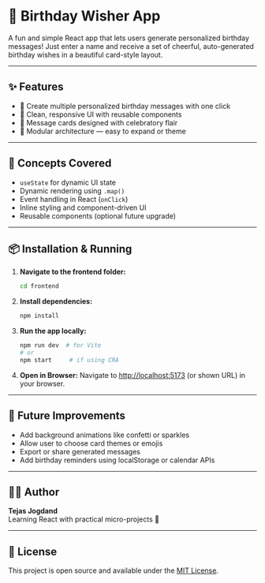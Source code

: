 # 🎉 Birthday Wisher App

A fun and simple React app that lets users generate personalized birthday messages! Just enter a name and receive a set of cheerful, auto-generated birthday wishes in a beautiful card-style layout.

---

## ✨ Features

- 🎂 Create multiple personalized birthday messages with one click  
- 🎨 Clean, responsive UI with reusable components  
- 💬 Message cards designed with celebratory flair  
- 🧩 Modular architecture — easy to expand or theme

---

## 🧠 Concepts Covered

- `useState` for dynamic UI state  
- Dynamic rendering using `.map()`  
- Event handling in React (`onClick`)  
- Inline styling and component-driven UI  
- Reusable components (optional future upgrade)  

---

## 📦 Installation & Running

1. **Navigate to the frontend folder:**
   ```bash
   cd frontend
   ```

2. **Install dependencies:**
   ```bash
   npm install
   ```

3. **Run the app locally:**
   ```bash
   npm run dev  # for Vite
   # or
   npm start     # if using CRA
   ```

4. **Open in Browser:**
   Navigate to [http://localhost:5173](http://localhost:5173) (or shown URL) in your browser.

---

## 📌 Future Improvements
- Add background animations like confetti or sparkles
- Allow user to choose card themes or emojis
- Export or share generated messages
- Add birthday reminders using localStorage or calendar APIs

---

## 🧑‍💻 Author

**Tejas Jogdand**  
Learning React with practical micro-projects 🚀

---

## 📄 License

This project is open source and available under the [MIT License](LICENSE).